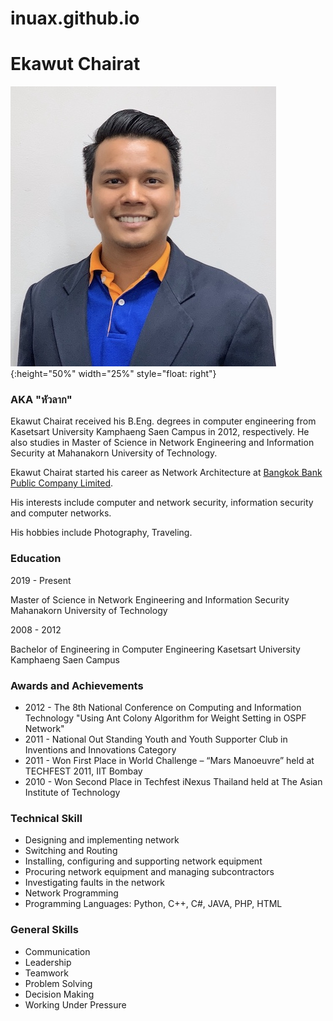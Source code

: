 # inuax.github.io
# Ekawut Chairat 

![](Ekawut_image.jpg){:height="50%" width="25%" style="float: right"}

### AKA "หัวลาก"

Ekawut Chairat received his B.Eng. degrees in computer engineering from Kasetsart University Kamphaeng Saen Campus in 2012, respectively. He also studies in Master of Science in Network Engineering and Information Security at Mahanakorn University of Technology.

Ekawut Chairat started his career as Network Architecture at [Bangkok Bank Public Company Limited](https://www.google.com).

His interests include computer and network security, information security and computer networks.

His hobbies include Photography, Traveling.

### Education 

2019 - Present

Master of Science in Network Engineering and Information Security
Mahanakorn University of Technology

2008 - 2012

Bachelor of Engineering in Computer Engineering
Kasetsart University Kamphaeng Saen Campus

### Awards and Achievements
* 2012 - The 8th National Conference on Computing and Information Technology
  "Using Ant Colony Algorithm for Weight Setting in OSPF Network"
* 2011 - National Out Standing Youth and Youth Supporter Club in Inventions and Innovations Category
* 2011 - Won First Place in World Challenge – “Mars Manoeuvre” held at TECHFEST 2011, IIT Bombay
* 2010 - Won Second Place in Techfest iNexus Thailand held at The Asian Institute of Technology

### Technical Skill
* Designing and implementing network
* Switching and Routing
* Installing, configuring and supporting network equipment
* Procuring network equipment and managing subcontractors
* Investigating faults in the network
* Network Programming
* Programming Languages: Python, C++, C#, JAVA, PHP, HTML

### General Skills
* Communication
* Leadership
* Teamwork
* Problem Solving
* Decision Making
* Working Under Pressure